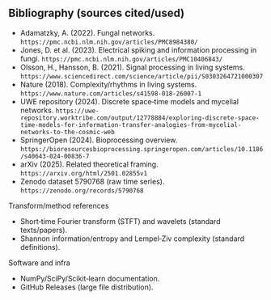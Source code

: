 ## Bibliography (sources cited/used)

- Adamatzky, A. (2022). Fungal networks. `https://pmc.ncbi.nlm.nih.gov/articles/PMC8984380/`
- Jones, D. et al. (2023). Electrical spiking and information processing in fungi. `https://pmc.ncbi.nlm.nih.gov/articles/PMC10406843/`
- Olsson, H., Hansson, B. (2021). Signal processing in living systems. `https://www.sciencedirect.com/science/article/pii/S0303264721000307`
- Nature (2018). Complexity/rhythms in living systems. `https://www.nature.com/articles/s41598-018-26007-1`
- UWE repository (2024). Discrete space‑time models and mycelial networks. `https://uwe-repository.worktribe.com/output/12778884/exploring-discrete-space-time-models-for-information-transfer-analogies-from-mycelial-networks-to-the-cosmic-web`
- SpringerOpen (2024). Bioprocessing overview. `https://bioresourcesbioprocessing.springeropen.com/articles/10.1186/s40643-024-00836-7`
- arXiv (2025). Related theoretical framing. `https://arxiv.org/html/2501.02855v1`
- Zenodo dataset 5790768 (raw time series). `https://zenodo.org/records/5790768`

Transform/method references
- Short‑time Fourier transform (STFT) and wavelets (standard texts/papers).
- Shannon information/entropy and Lempel‑Ziv complexity (standard definitions).

Software and infra
- NumPy/SciPy/Scikit‑learn documentation.
- GitHub Releases (large file distribution).
